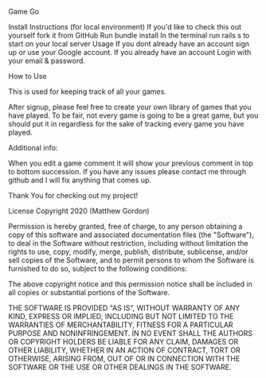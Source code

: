 Game Go


Install Instructions (for local environment)
If you'd like to check this out yourself fork it from GitHub
Run bundle install
In the terminal run rails s to start on your local server
Usage
If you dont already have an account sign up or use your Google account.
If you already have an account Login with your email & password.

How to Use

This is used for keeping track of all your games.

After signup, please feel free to create your own library of games that you have played. To be fair, not every game is going to be a great game, but you should put it in regardless for the sake of tracking every game you have played. 


Additional info:

When you edit a game comment it will show your previous comment in top to bottom succession.
If you have any issues please contact me through github and I will fix anything that comes up.

Thank You for checking out my project!


License
Copyright 2020 (Matthew Gordon)

Permission is hereby granted, free of charge, to any person obtaining a copy of this software and associated documentation files (the "Software"), to deal in the Software without restriction, including without limitation the rights to use, copy, modify, merge, publish, distribute, sublicense, and/or sell copies of the Software, and to permit persons to whom the Software is furnished to do so, subject to the following conditions:

The above copyright notice and this permission notice shall be included in all copies or substantial portions of the Software.

THE SOFTWARE IS PROVIDED "AS IS", WITHOUT WARRANTY OF ANY KIND, EXPRESS OR IMPLIED, INCLUDING BUT NOT LIMITED TO THE WARRANTIES OF MERCHANTABILITY, FITNESS FOR A PARTICULAR PURPOSE AND NONINFRINGEMENT. IN NO EVENT SHALL THE AUTHORS OR COPYRIGHT HOLDERS BE LIABLE FOR ANY CLAIM, DAMAGES OR OTHER LIABILITY, WHETHER IN AN ACTION OF CONTRACT, TORT OR OTHERWISE, ARISING FROM, OUT OF OR IN CONNECTION WITH THE SOFTWARE OR THE USE OR OTHER DEALINGS IN THE SOFTWARE.
